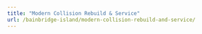 ```yaml
---
title: "Modern Collision Rebuild & Service"
url: /bainbridge-island/modern-collision-rebuild-and-service/
---
```

